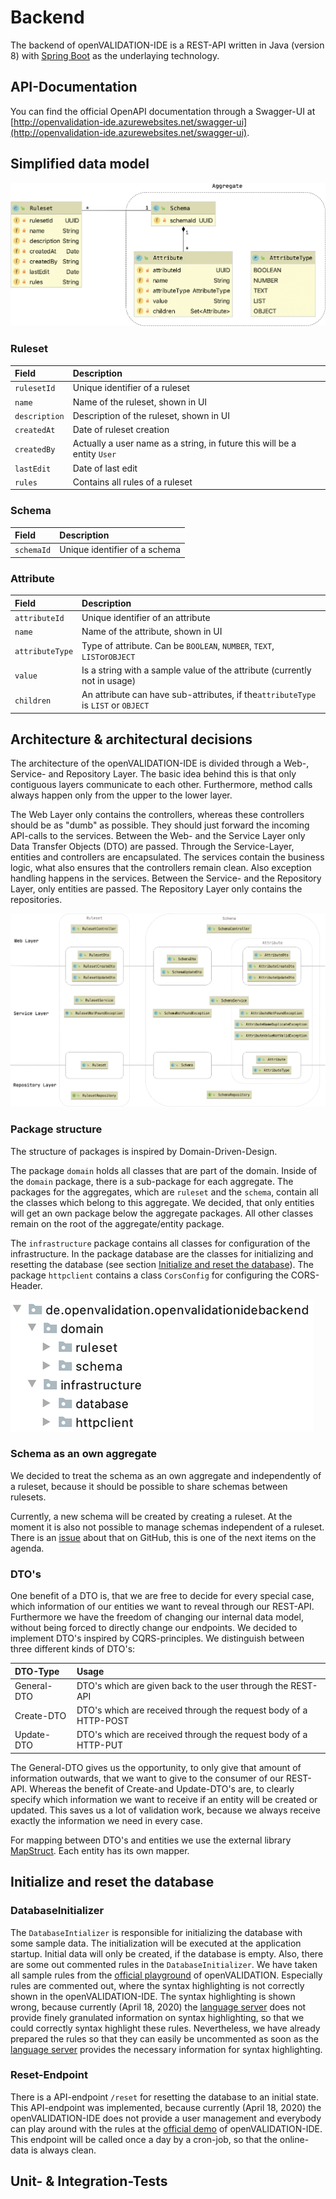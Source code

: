 # Backend

The backend of openVALIDATION-IDE is a REST-API written in Java \(version 8\) with [Spring Boot](https://spring.io/projects/spring-boot) as the underlaying technology. 

## API-Documentation

You can find the official OpenAPI documentation through a Swagger-UI at [http://openvalidation-ide.azurewebsites.net/swagger-ui](http://openvalidation-ide.azurewebsites.net/swagger-ui).

## Simplified data model

![](../../../.gitbook/assets/ovide-data-model.png)

### Ruleset

| Field | Description |
| :--- | :--- |
| `rulesetId` | Unique identifier of a ruleset |
| `name` | Name of the ruleset, shown in UI |
| `description` | Description of the ruleset, shown in UI |
| `createdAt` | Date of ruleset creation |
| `createdBy` | Actually a user name as a string, in future this will be a entity `User` |
| `lastEdit` | Date of last edit |
| `rules` | Contains all rules of a ruleset |

### Schema

| Field | Description |
| :--- | :--- |
| `schemaId` | Unique identifier of a schema |

### Attribute

| Field | Description |
| :--- | :--- |
| `attributeId` | Unique identifier of an attribute |
| `name` | Name of the attribute, shown in UI |
| `attributeType` | Type of attribute. Can be `BOOLEAN`, `NUMBER`, `TEXT`, `LIST`or`OBJECT`  |
| `value` | Is a string with a sample value of the attribute \(currently not in usage\) |
| `children` | An attribute can have sub-attributes, if the`attributeType` is `LIST` or `OBJECT` |

## Architecture & architectural decisions

The architecture of the openVALIDATION-IDE is divided through a Web-, Service- and Repository Layer. The basic idea behind this is that only contiguous layers communicate to each other. Furthermore, method calls always happen only from the upper to the lower layer.

The Web Layer only contains the controllers, whereas these controllers should be as "dumb" as possible. They should just forward the incoming API-calls to the services. Between the Web- and the Service Layer only Data Transfer Objects \(DTO\) are passed. Through the Service-Layer, entities and controllers are encapsulated. The services contain the business logic, what also ensures that the controllers remain clean. Also exception handling happens in the services. Between the Service- and the Repository Layer, only entities are passed. The Repository Layer only contains the repositories. 

![Layered architecture](../../../.gitbook/assets/ovide-architecture.png)

### Package structure

The structure of packages is inspired by Domain-Driven-Design. 

The package `domain` holds all classes that are part of the domain. Inside of the `domain` package, there is a sub-package for each aggregate. The packages for the aggregates, which are `ruleset` and the `schema`, contain all the classes which belong to this aggregate. We decided, that only entities will get an own package below the aggregate packages. All other classes remain on the root of the aggregate/entity package.

The `infrastructure` package contains all classes for configuration of the infrastructure. In the package database are the classes for initializing and resetting the database \(see section [Initialize and reset the database](https://docs.openvalidation.io/contribution/developer-guide/ide/backend#initialize-and-reset-the-database)\). The package `httpclient` contains a class `CorsConfig` for configuring the CORS-Header.

![Package structure](../../../.gitbook/assets/ovide-package-structure.png)

### Schema as an own aggregate

We decided to treat the schema as an own aggregate and independently of a ruleset, because it should be possible to share schemas between rulesets.

Currently, a new schema will be created by creating a ruleset. At the moment it is also not possible to manage schemas independent of a ruleset. There is an [issue](https://github.com/openvalidation/openvalidation-ide/issues/166) about that on GitHub, this is one of the next items on the agenda.

### DTO's

One benefit of a DTO is, that we are free to decide for every special case, which information of our entities we want to reveal through our REST-API. Furthermore we have the freedom of changing our internal data model, without being forced to directly change our endpoints. We decided to implement DTO's inspired by CQRS-principles. We distinguish between three different kinds of DTO's:

| DTO-Type | Usage |
| :--- | :--- |
| General-DTO | DTO's which are given back to the user through the REST-API |
| Create-DTO | DTO's which are received through the request body of a HTTP-POST |
| Update-DTO | DTO's which are received through the request body of a HTTP-PUT |

The General-DTO gives us the opportunity, to only give that amount of information outwards, that we want to give to the consumer of our REST-API. Whereas the benefit of Create-and Update-DTO's are, to clearly specify which information we want to receive if an entity will be created or updated. This saves us a lot of validation work, because we always receive exactly the information we need in every case.

For mapping between DTO's and entities we use the external library [MapStruct](https://mapstruct.org/). Each entity has its own mapper.

## Initialize and reset the database

### DatabaseInitializer

The `DatabaseIntializer` is responsible for initializing the database with some sample data. The initialization will be executed at the application startup. Initial data will only be created, if the database is empty. Also, there are some out commented rules in the `DatabaseInitializer`. We have taken all sample rules from the [official playground](https://playground.openvalidation.io/) of openVALIDATION. Especially rules are commented out, where the syntax highlighting is not correctly shown in the openVALIDATION-IDE. The syntax highlighting is shown wrong, because currently \(April 18, 2020\) the [language server](https://github.com/openvalidation/openvalidation-languageserver) does not provide finely granulated information on syntax highlighting, so that we could correctly syntax highlight these rules. Nevertheless, we have already prepared the rules so that they can easily be uncommented as soon as the [language server](https://github.com/openvalidation/openvalidation-languageserver) provides the necessary information for syntax highlighting.

### Reset-Endpoint

There is a API-endpoint `/reset` for resetting the database to an initial state. This API-endpoint was implemented, because currently \(April 18, 2020\) the openVALIDATION-IDE does not provide a user management and everybody can play around with the rules at the [official demo](https://openvalidation-ide-ui.azurewebsites.net/) of openVALIDATION-IDE. This endpoint will be called once a day by a cron-job, so that the online-data is always clean.

## Unit- & Integration-Tests 

### 

